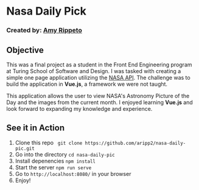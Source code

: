 # Nasa Daily Pick
### Created by: [Amy Rippeto](https://github.com/aripp2)

## Objective
This was a final project as a student in the Front End Engineering program at Turing School of Software and Design. I was tasked with creating a simple one page application utilizing the [NASA API](https://api.nasa.gov/). The challenge was to build the application in **Vue.js**, a framework we were not taught.

This application allows the user to view NASA's Astronomy Picture of the Day and the images from the current month. I enjoyed learning **Vue.js** and look forward to expanding my knowledge and experience.

## See it in Action
1. Clone this repo ` git clone https://github.com/aripp2/nasa-daily-pic.git`
2. Go into the directory `cd nasa-daily-pic`
3. Install depenencies `npm install`
4. Start the server `npm run serve`
5. Go to `http://localhost:8080/` in your browser
6. Enjoy!


